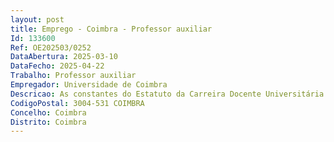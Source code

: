 ```yaml
--- 
layout: post
title: Emprego - Coimbra - Professor auxiliar
Id: 133600
Ref: OE202503/0252
DataAbertura: 2025-03-10
DataFecho: 2025-04-22
Trabalho: Professor auxiliar
Empregador: Universidade de Coimbra
Descricao: As constantes do Estatuto da Carreira Docente Universitária para a categoria deProfessor Auxiliar.
CodigoPostal: 3004-531 COIMBRA
Concelho: Coimbra
Distrito: Coimbra
--- 
```

